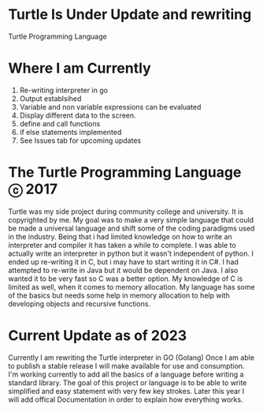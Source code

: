 # Turtle Is Under Update and rewriting
Turtle Programming Language
# Where I am Currently
1. Re-writing interpreter in go
2. Output establsihed
3. Variable and non variable expressions can be evaluated
4. Display different data to the screen.
5. define and call functions
6. if else statements implemented
7. See Issues tab for upcoming updates


# The Turtle Programming Language ⓒ 2017
Turtle was my side project during community college and university. 
It is copyrighted by me. My goal was to make a very simple language
that could be made a universal language and shift some of the coding paradigms
used in the industry. Being that i had limited knowledge on how to write an interpreter 
and compiler it has taken a while to complete. I was able to actually write an interpreter in python 
but it wasn't independent of python. I ended up re-writing it in C, but i may have to start writing it in C#.
I had attempted to re-write in Java but it would be dependent on Java. I also wanted it to be very fast so C was a better option.
My knowledge of C is limited as well, when it comes to memory allocation. My language has some of the basics but needs some help in
memory allocation to help with developing objects and recursive functions.

# Current Update as of 2023
Currently I am rewriting the Turtle interpreter in GO (Golang)
Once I am able to publish a stable release I will make available for use and consumption.
I'm working currently to add all the basics of a language before writing a standard library.
The goal of this project or language is to be able to write simplified and easy statement with very
few key strokes. Later this year I will add offical Documentation in order to explain how everything works.